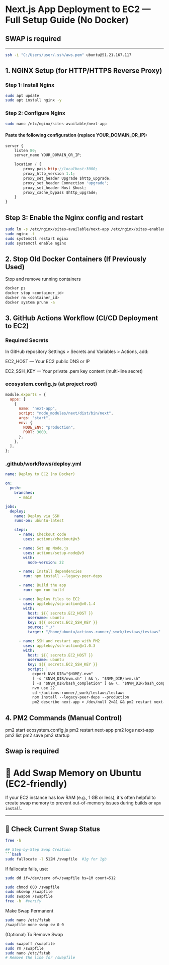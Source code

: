 # Next.js App Deployment to EC2 — Full Setup Guide (No Docker)

## SWAP is required

---

```bash
ssh -i "C:/Users/user/.ssh/aws.pem" ubuntu@51.21.167.117
```

## 1. NGINX Setup (for HTTP/HTTPS Reverse Proxy)

### Step 1: Install Nginx

```bash
sudo apt update
sudo apt install nginx -y
```

### Step 2: Configure Nginx

```bash
sudo nano /etc/nginx/sites-available/next-app
```

#### Paste the following configuration (replace YOUR_DOMAIN_OR_IP):

```js
server {
    listen 80;
    server_name YOUR_DOMAIN_OR_IP;

    location / {
        proxy_pass http://localhost:3000;
        proxy_http_version 1.1;
        proxy_set_header Upgrade $http_upgrade;
        proxy_set_header Connection 'upgrade';
        proxy_set_header Host $host;
        proxy_cache_bypass $http_upgrade;
    }
}
```

## Step 3: Enable the Nginx config and restart

```bash
sudo ln -s /etc/nginx/sites-available/next-app /etc/nginx/sites-enabled/
sudo nginx -t
sudo systemctl restart nginx
sudo systemctl enable nginx

```

## 2. Stop Old Docker Containers (If Previously Used)

Stop and remove running containers

```bash
docker ps
docker stop <container_id>
docker rm <container_id>
docker system prune -a

```

## 3. GitHub Actions Workflow (CI/CD Deployment to EC2)

### Required Secrets

In GitHub repository Settings > Secrets and Variables > Actions, add:

EC2_HOST — Your EC2 public DNS or IP

EC2_SSH_KEY — Your private .pem key content (multi-line secret)

### ecosystem.config.js (at project root)

```js
module.exports = {
  apps: [
    {
      name: "next-app",
      script: "node_modules/next/dist/bin/next",
      args: "start",
      env: {
        NODE_ENV: "production",
        PORT: 3000,
      },
    },
  ],
};
```

### .github/workflows/deploy.yml

```yml
name: Deploy to EC2 (no Docker)

on:
  push:
    branches:
      - main

jobs:
  deploy:
    name: Deploy via SSH
    runs-on: ubuntu-latest

    steps:
      - name: Checkout code
        uses: actions/checkout@v3

      - name: Set up Node.js
        uses: actions/setup-node@v3
        with:
          node-version: 22

      - name: Install dependencies
        run: npm install --legacy-peer-deps

      - name: Build the app
        run: npm run build

      - name: Deploy files to EC2
        uses: appleboy/scp-action@v0.1.4
        with:
          host: ${{ secrets.EC2_HOST }}
          username: ubuntu
          key: ${{ secrets.EC2_SSH_KEY }}
          source: "./"
          target: "/home/ubuntu/actions-runner/_work/testaws/testaws"

      - name: SSH and restart app with PM2
        uses: appleboy/ssh-action@v1.0.3
        with:
          host: ${{ secrets.EC2_HOST }}
          username: ubuntu
          key: ${{ secrets.EC2_SSH_KEY }}
          script: |
            export NVM_DIR="$HOME/.nvm"
            [ -s "$NVM_DIR/nvm.sh" ] && \. "$NVM_DIR/nvm.sh"
            [ -s "$NVM_DIR/bash_completion" ] && \. "$NVM_DIR/bash_completion"
            nvm use 22
            cd ~/actions-runner/_work/testaws/testaws
            npm install --legacy-peer-deps --production
            pm2 describe next-app > /dev/null 2>&1 && pm2 restart next-app || pm2 start ecosystem.config.js
```

## 4. PM2 Commands (Manual Control)

pm2 start ecosystem.config.js
pm2 restart next-app
pm2 logs next-app
pm2 list
pm2 save
pm2 startup

## Swap is required

# 🧠 Add Swap Memory on Ubuntu (EC2-friendly)

If your EC2 instance has low RAM (e.g., 1 GB or less), it's often helpful to create swap memory to prevent out-of-memory issues during builds or `npm install`.

---

## 📌 Check Current Swap Status

````bash
free -h

## Step-by-Step Swap Creation
```bash
sudo fallocate -l 512M /swapfile  #1g for 1gb
````

If fallocate fails, use:

```bash
sudo dd if=/dev/zero of=/swapfile bs=1M count=512
```

```bash
sudo chmod 600 /swapfile
sudo mkswap /swapfile
sudo swapon /swapfile
free -h  #verify
```

Make Swap Permanent

```bash
sudo nano /etc/fstab
/swapfile none swap sw 0 0

```

(Optional) To Remove Swap

```bash
sudo swapoff /swapfile
sudo rm /swapfile
sudo nano /etc/fstab
# Remove the line for /swapfile

```
